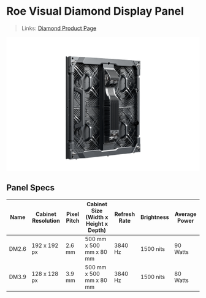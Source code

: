 # Roe Visual Diamond Display Panel

> Links: [Diamond Product Page](https://www.roevisual.com/en/products/diamond)

![Diamond Photo](ROE-Diamond.png)

## Panel Specs

| Name    | Cabinet Resolution | Pixel Pitch | Cabinet Size (Width x Height x Depth) | Refresh Rate | Brightness | Average Power |
|---------|--------------------|-------------|---------------------------------------|--------------|------------|---------------|
| DM2.6   | 192 x 192 px       | 2.6 mm      | 500 mm x 500 mm x 80 mm               | 3840 Hz      | 1500 nits  | 90 Watts      |
| DM3.9   | 128 x 128 px       | 3.9 mm      | 500 mm x 500 mm x 80 mm               | 3840 Hz      | 1500 nits  | 80 Watts      |

